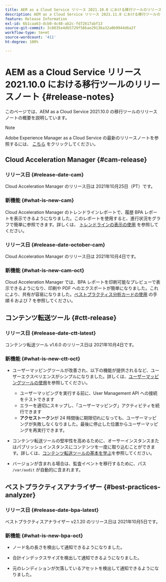 ```yaml
---
title: AEM as a Cloud Service リリース 2021.10.0 における移行ツールのリリースノート
description: AEM as a Cloud Service リリース 2021.11.0 における移行ツールのリリースノート
feature: Release Information
exl-id: 6b1caa63-dcb0-4c48-ab2c-fd72617abf13
source-git-commit: 3c8035e4db5729f58bae29136a32a0b9944d6a2f
workflow-type: tm+mt
source-wordcount: '411'
ht-degree: 100%

---
```


# AEM as a Cloud Service リリース 2021.10.0 における移行ツールのリリースノート {#release-notes}

このページでは、AEM as a Cloud Service 2021.10.0 の移行ツールのリリースノートの概要を説明しています。

>[!NOTE]
>Adobe Experience Manager as a Cloud Service の最新のリリースノートを参照するには、 [こちら](https://experienceleague.adobe.com/docs/experience-manager-cloud-service/content/release-notes/release-notes/release-notes-current.html?lang=ja) をクリックしてください。

## Cloud Acceleration Manager {#cam-release}

### リリース日 {#release-date-cam}

Cloud Acceleration Manager のリリース日は 2021年10月25日（PT）です。

### 新機能 {#what-is-new-cam}

Cloud Acceleration Manager のトレンドラインレポートで、履歴 BPA レポートを表示できるようになりました。このレポートを使用すると、進行状況をグラフで簡単に参照できます。詳しくは、 [トレンドラインの表示の使用](https://experienceleague.adobe.com/docs/experience-manager-cloud-service/content/migration-journey/cloud-acceleration-manager/using-cam/cam-readiness-phase.html?lang=ja#trendline-view-cam) を参照してください。

### リリース日 {#release-date-october-cam}

Cloud Acceleration Manager のリリース日は 2021年10月4日です。

### 新機能 {#what-is-new-cam-oct}

Cloud Acceleration Manager では、BPA レポートを印刷可能なプレビューで表示できるようになり、印刷や PDF へのエクスポートが簡単になりました。これにより、共有が容易になりました。[ベストプラクティス分析カードの使用](https://experienceleague.adobe.com/docs/experience-manager-cloud-service/content/migration-journey/cloud-acceleration-manager/using-cam/cam-readiness-phase.html?lang=ja#best-practices-analysis) の手順 6 および 7 を参照してください。


## コンテンツ転送ツール {#ctt-release}

### リリース日 {#release-date-ctt-latest}

コンテンツ転送ツール v1.6.0 のリリース日は 2021年10月4日です。

### 新機能 {#what-is-new-ctt-oct}

* ユーザーマッピングツールが改善され、以下の機能が提供されるなど、ユーザーエクスペリエンスがシンプルになりました。詳しくは、[ユーザーマッピングツールの使用](https://experienceleague.adobe.com/docs/experience-manager-cloud-service/content/migration-journey/cloud-migration/content-transfer-tool/legacy-user-mapping-tool/using-user-mapping-tool-legacy.html?lang=ja)を参照してください。
   * ユーザーマッピングを実行する前に、User Management API への接続をテストできます
   * エラーを適切にスキップし、「ユーザーマッピング」アクティビティを続行できます
   * **アクセストークン**&#x200B;が 24 時間後に期限切れになっても、ユーザーマッピングが失敗しなくなりました。最後に停止した位置からユーザーマッピングを再実行できます。

* コンテンツ転送ツールの堅牢性を高めるために、オーサーインスタンスまたはパブリッシュインスタンスにコンテンツを一度に取り込むことができます。詳しくは、[コンテンツ転送ツールの基本を学ぶ](https://experienceleague.adobe.com/docs/experience-manager-cloud-service/content/migration-journey/cloud-migration/content-transfer-tool/getting-started-content-transfer-tool.html?lang=ja)を参照してください。

* バージョンが含まれる場合は、監査イベントを移行するために、パス `/var/audit` が自動的に含まれます。

## ベストプラクティスアナライザー {#best-practices-analyzer}

### リリース日 {#release-date-bpa-latest}

ベストプラクティスアナライザー v2.1.20 のリリース日は 2021年10月5日です。

### 新機能 {#what-is-new-bpa-oct}

* ノード名の長さを検出して通知できるようになりました。

* 合計インデックスサイズを検出して通知できるようになりました。

* 元のレンディションが欠落しているアセットを検出して通知できるようになりました。
